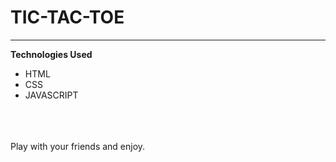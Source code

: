 <h1> TIC-TAC-TOE </h1>
<hr>
<strong>Technologies Used</strong>
<br>
<ul>
  <li>HTML</li>
  <li>CSS</li>
  <li>JAVASCRIPT</li>
</ul>
<br>
<br>
<br>
Play with your friends and enjoy.
